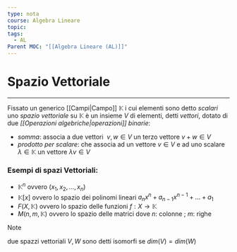```yaml
---
type: nota
course: Algebra Lineare
topic: 
tags:
  - AL
Parent MOC: "[[Algebra Lineare (AL)]]"
---
```

# Spazio Vettoriale
---
 Fissato un generico [[Campi|Campo]] $\mathbb{K}$ i cui elementi sono detto _scalari_ uno _spazio vettoriale_ su $\mathbb{K}$ è un insieme $V$ di elementi, detti _vettori_, dotato di due _[[Operazioni algebriche|operazioni]] binarie_:

- _somma_:  associa a due vettori  $v, w ∈ V$ un terzo vettore $v + w ∈ V$
- _prodotto per scalare_: che associa ad un vettore $v ∈ V$ e ad uno scalare  $λ ∈ \mathbb{K}$ un vettore $\lambda v \in V$

### Esempi di spazi Vettoriali:

- $\mathbb{K}^n$ ovvero $(x_1,x_2,...,x_n)$
- $\mathbb{K}[x]$ ovvero lo spazio dei polinomi lineari $a_nx^n + a_{n-1}x^{n-1}+...+a_1$
- $F (X, \mathbb{K})$ ovvero lo spazio delle funzioni $f:X\rightarrow \mathbb{K}$
 - $M(n,m,\mathbb{K})$ ovvero lo spazio delle matrici dove $n$: colonne ; $m$: righe


>[!note]
>due spazzi vettoriali $V,W$  sono detti isomorfi se $dim(V) =dim(W)$
